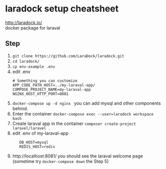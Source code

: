 # laradock setup cheatsheet

http://laradock.io/  
docker package for laraval 

## Step
1. ```git clone https://github.com/LaraDock/laradock.git```
2. ```cd laradock/   ```
3. ```cp env-example .env```
4. edit .env  
   ```
   # Something you can customize
   APP_CODE_PATH_HOST=../my-laraval-app/
   COMPOSE_PROJECT_NAME=my-laraval-app
   NGINX_HOST_HTTP_PORT=8081
   ```
5. ```docker-compose up -d nginx ``` you can add mysql and other components behind.
6. Enter the container
   ```docker-compose exec --user=laradock workspace bash ```
7. Create laraval app in the container
   ``` composer create-project laravel/laravel . ```
8. edit .env of my-laraval-app
   ```  
      DB_HOST=mysql
      REDIS_HOST=redis
   ```
9. http://localhost:8081/ you should see the laraval welcome page (sometime try ```docker-compose down``` the Step 5) 
